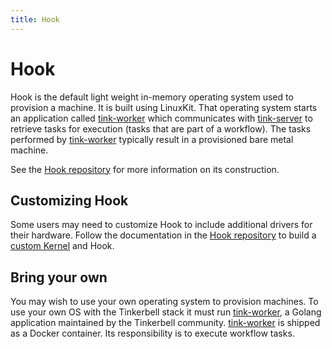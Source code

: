 ```yaml
---
title: Hook
---
```


# Hook

Hook is the default light weight in-memory operating system used to provision a machine.
It is built using LinuxKit.
That operating system starts an application called [tink-worker] which communicates with [tink-server] to retrieve tasks for execution (tasks that are part of a workflow). 
The tasks performed by [tink-worker] typically result in a provisioned bare metal machine.

See the [Hook repository] for more information on its construction.

## Customizing Hook

Some users may need to customize Hook to include additional drivers for their hardware.
Follow the documentation in the [Hook repository] to build a [custom Kernel] and Hook.

<!-- TODO Do we want to bundle all documentation for customizations into the repository itself? -->

## Bring your own

You may wish to use your own operating system to provision machines.
To use your own OS with the Tinkerbell stack it must run [tink-worker], a Golang application maintained by the Tinkerbell community. 
[tink-worker] is shipped as a Docker container.
Its responsibility is to execute workflow tasks.

<!-- TODO Elaborate on Tink worker configuration requirements for it to retrieve the correct workflows. -->

[alpine linux]: https://alpinelinux.org
[linuxkit]: https://github.com/linuxkit/linuxkit
[screenshot from the worker]: /images/vagrant-setup-vbox-worker.png
[tink]: https://github.com/tinkerbell/tink
[tink-server]: /services/tink-server
[tink-worker]: /services/tink-worker
[workflow]: /workflows/working-with-workflows
[hook repository]: https://github.com/tinkerbell/hook
[custom kernel]: https://github.com/tinkerbell/hook/tree/main/kernel

